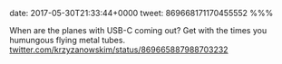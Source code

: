 date: 2017-05-30T21:33:44+0000
tweet: 869668171170455552
%%%

When are the planes with USB-C coming out? Get with the times you humungous flying metal tubes. [twitter.com/krzyzanowskim/status/869665887988703232](https://twitter.com/krzyzanowskim/status/869665887988703232)

